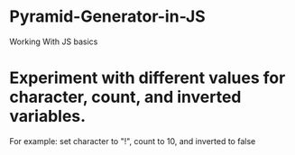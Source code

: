 # Pyramid-Generator-in-JS
Working With JS basics
# Experiment with different values for  character, count, and inverted variables.
For example:
set character to "!", count to 10, and inverted to false
